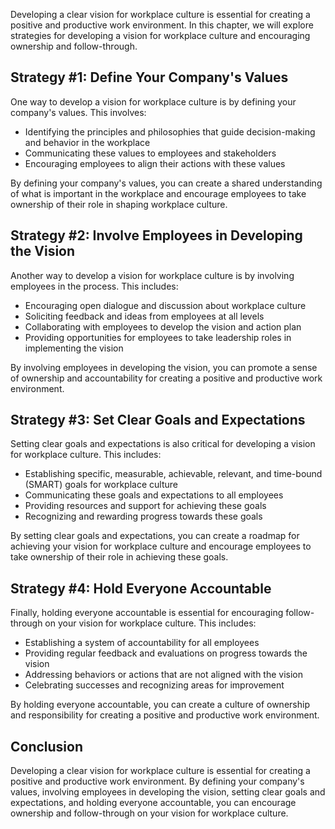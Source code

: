 
Developing a clear vision for workplace culture is essential for creating a positive and productive work environment. In this chapter, we will explore strategies for developing a vision for workplace culture and encouraging ownership and follow-through.

Strategy #1: Define Your Company's Values
-----------------------------------------

One way to develop a vision for workplace culture is by defining your company's values. This involves:

* Identifying the principles and philosophies that guide decision-making and behavior in the workplace
* Communicating these values to employees and stakeholders
* Encouraging employees to align their actions with these values

By defining your company's values, you can create a shared understanding of what is important in the workplace and encourage employees to take ownership of their role in shaping workplace culture.

Strategy #2: Involve Employees in Developing the Vision
-------------------------------------------------------

Another way to develop a vision for workplace culture is by involving employees in the process. This includes:

* Encouraging open dialogue and discussion about workplace culture
* Soliciting feedback and ideas from employees at all levels
* Collaborating with employees to develop the vision and action plan
* Providing opportunities for employees to take leadership roles in implementing the vision

By involving employees in developing the vision, you can promote a sense of ownership and accountability for creating a positive and productive work environment.

Strategy #3: Set Clear Goals and Expectations
---------------------------------------------

Setting clear goals and expectations is also critical for developing a vision for workplace culture. This includes:

* Establishing specific, measurable, achievable, relevant, and time-bound (SMART) goals for workplace culture
* Communicating these goals and expectations to all employees
* Providing resources and support for achieving these goals
* Recognizing and rewarding progress towards these goals

By setting clear goals and expectations, you can create a roadmap for achieving your vision for workplace culture and encourage employees to take ownership of their role in achieving these goals.

Strategy #4: Hold Everyone Accountable
--------------------------------------

Finally, holding everyone accountable is essential for encouraging follow-through on your vision for workplace culture. This includes:

* Establishing a system of accountability for all employees
* Providing regular feedback and evaluations on progress towards the vision
* Addressing behaviors or actions that are not aligned with the vision
* Celebrating successes and recognizing areas for improvement

By holding everyone accountable, you can create a culture of ownership and responsibility for creating a positive and productive work environment.

Conclusion
----------

Developing a clear vision for workplace culture is essential for creating a positive and productive work environment. By defining your company's values, involving employees in developing the vision, setting clear goals and expectations, and holding everyone accountable, you can encourage ownership and follow-through on your vision for workplace culture.
